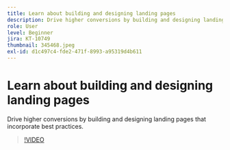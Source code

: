 ```yaml
---
title: Learn about building and designing landing pages
description: Drive higher conversions by building and designing landing pages that incorporate best practices.
role: User
level: Beginner
jira: KT-10749
thumbnail: 345468.jpeg
exl-id: d1c497c4-fde2-471f-8993-a95319d4b611
---
```

# Learn about building and designing landing pages

Drive higher conversions by building and designing landing pages that incorporate best practices.

>[!VIDEO](https://video.tv.adobe.com/v/345468/?quality=12&learn=on)
